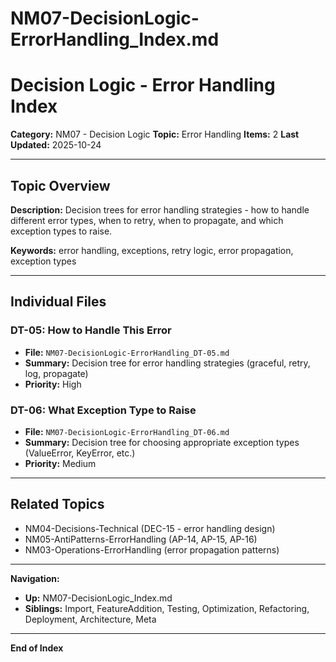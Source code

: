 # NM07-DecisionLogic-ErrorHandling_Index.md

# Decision Logic - Error Handling Index

**Category:** NM07 - Decision Logic
**Topic:** Error Handling
**Items:** 2
**Last Updated:** 2025-10-24

---

## Topic Overview

**Description:** Decision trees for error handling strategies - how to handle different error types, when to retry, when to propagate, and which exception types to raise.

**Keywords:** error handling, exceptions, retry logic, error propagation, exception types

---

## Individual Files

### DT-05: How to Handle This Error
- **File:** `NM07-DecisionLogic-ErrorHandling_DT-05.md`
- **Summary:** Decision tree for error handling strategies (graceful, retry, log, propagate)
- **Priority:** High

### DT-06: What Exception Type to Raise
- **File:** `NM07-DecisionLogic-ErrorHandling_DT-06.md`
- **Summary:** Decision tree for choosing appropriate exception types (ValueError, KeyError, etc.)
- **Priority:** Medium

---

## Related Topics

- NM04-Decisions-Technical (DEC-15 - error handling design)
- NM05-AntiPatterns-ErrorHandling (AP-14, AP-15, AP-16)
- NM03-Operations-ErrorHandling (error propagation patterns)

---

**Navigation:**
- **Up:** NM07-DecisionLogic_Index.md
- **Siblings:** Import, FeatureAddition, Testing, Optimization, Refactoring, Deployment, Architecture, Meta

---

**End of Index**
